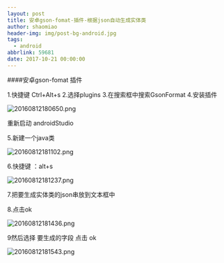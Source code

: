 ```yaml
---
layout: post
title: 安卓gson-fomat-插件-根据json自动生成实体类
author: shaomiao
header-img: img/post-bg-android.jpg
tags:
  - android
abbrlink: 59681
date: 2017-10-21 00:00:00
---
```

####安卓gson-fomat 插件

1.快捷键  Ctrl+Alt+s
2.选择plugins
3.在搜索框中搜索GsonFormat
4.安装插件

![20160812180650.png](http://upload-images.jianshu.io/upload_images/2590671-52e284767476327d.png?imageMogr2/auto-orient/strip%7CimageView2/2/w/1240)

重新启动 androidStudio

5.新建一个java类

![20160812181102.png](http://upload-images.jianshu.io/upload_images/2590671-9315a3ce7d434609.png?imageMogr2/auto-orient/strip%7CimageView2/2/w/1240)

6.快捷键  ：alt+s


![20160812181237.png](http://upload-images.jianshu.io/upload_images/2590671-9cde2dad0f082df4.png?imageMogr2/auto-orient/strip%7CimageView2/2/w/1240)

7.把要生成实体类的json串放到文本框中

8.点击ok

![20160812181436.png](http://upload-images.jianshu.io/upload_images/2590671-0bb0632117d4e2f4.png?imageMogr2/auto-orient/strip%7CimageView2/2/w/1240)

9然后选择 要生成的字段 点击 ok

![20160812181543.png](http://upload-images.jianshu.io/upload_images/2590671-9a7cedd3037c2956.png?imageMogr2/auto-orient/strip%7CimageView2/2/w/1240)
